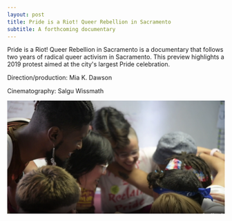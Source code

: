 ```yaml
---
layout: post
title: Pride is a Riot! Queer Rebellion in Sacramento
subtitle: A forthcoming documentary
---
```


Pride is a Riot! Queer Rebellion in Sacramento is a documentary that follows two years of radical queer activism in Sacramento. This preview highlights a 2019 protest aimed at the city's largest Pride celebration.

Direction/production: Mia K. Dawson

Cinematography:  Salgu Wissmath

[![IMAGE ALT TEXT HERE](img/huddle.png)](https://youtu.be/YNzKfEEsmqk)
